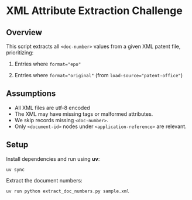# XML Attribute Extraction Challenge



## Overview

This script extracts all `<doc-number>` values from a given XML patent file, prioritizing:

1. Entries where `format="epo"`

2. Entries where `format="original"` (from `load-source="patent-office"`)



## Assumptions

* All XML files are utf-8 encoded
* The XML may have missing tags or malformed attributes.
* We skip records missing `<doc-number>`.
* Only `<document-id>` nodes under `<application-reference>` are relevant.



## Setup

Install dependencies and run using **uv**:

```uv sync```

Extract the document numbers:

```uv run python extract_doc_numbers.py sample.xml```



